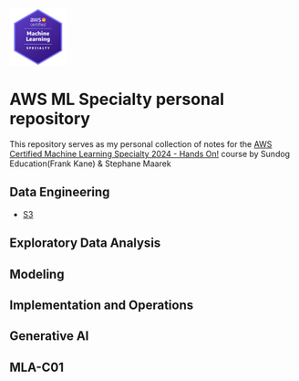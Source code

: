 <img src="Images/Badge.png" alt="drawing" width="100"/>

# AWS ML Specialty personal repository
This repository serves as my personal collection of notes for the [AWS Certified Machine Learning Specialty 2024 - Hands On!](https://www.udemy.com/course/aws-machine-learning/?couponCode=ST4MT73124) course by Sundog Education(Frank Kane) & Stephane Maarek


## Data Engineering
- [S3](./s3.xmind)

## Exploratory Data Analysis

## Modeling

## Implementation and Operations

## Generative AI

## MLA-C01